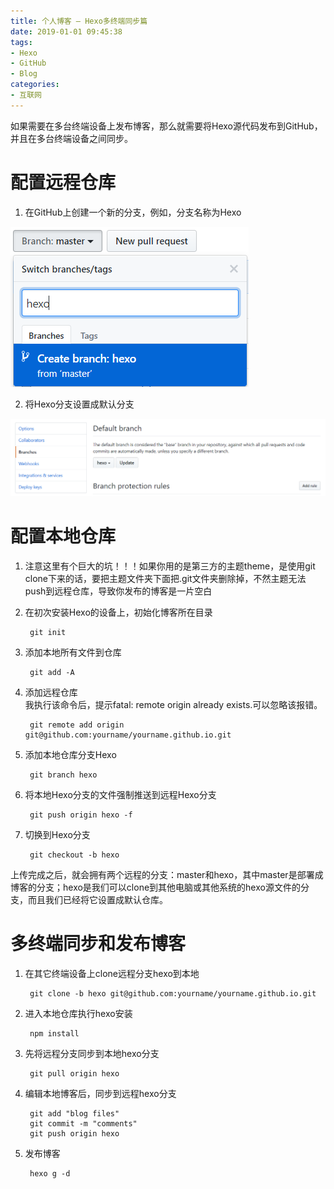 ```yaml
---
title: 个人博客 — Hexo多终端同步篇
date: 2019-01-01 09:45:38
tags:
- Hexo
- GitHub
- Blog
categories:
- 互联网
---
```

如果需要在多台终端设备上发布博客，那么就需要将Hexo源代码发布到GitHub，并且在多台终端设备之间同步。

# 配置远程仓库 #
1. 在GitHub上创建一个新的分支，例如，分支名称为Hexo

![](/images/21.png)

2. 将Hexo分支设置成默认分支

![](/images/22.png)

# 配置本地仓库 #

1. 注意这里有个巨大的坑！！！如果你用的是第三方的主题theme，是使用git clone下来的话，要把主题文件夹下面把.git文件夹删除掉，不然主题无法push到远程仓库，导致你发布的博客是一片空白

2. 在初次安装Hexo的设备上，初始化博客所在目录

		git init

3. 添加本地所有文件到仓库

		git add -A

4. 添加远程仓库  
我执行该命令后，提示fatal: remote origin already exists.可以忽略该报错。

		git remote add origin git@github.com:yourname/yourname.github.io.git


5. 添加本地仓库分支Hexo

		git branch hexo

6. 将本地Hexo分支的文件强制推送到远程Hexo分支

		git push origin hexo -f

7. 切换到Hexo分支

		git checkout -b hexo

上传完成之后，就会拥有两个远程的分支：master和hexo，其中master是部署成博客的分支；hexo是我们可以clone到其他电脑或其他系统的hexo源文件的分支，而且我们已经将它设置成默认仓库。

# 多终端同步和发布博客 #

1. 在其它终端设备上clone远程分支hexo到本地

		git clone -b hexo git@github.com:yourname/yourname.github.io.git

2. 进入本地仓库执行hexo安装

		npm install

3. 先将远程分支同步到本地hexo分支

		git pull origin hexo

4. 编辑本地博客后，同步到远程hexo分支

		git add "blog files"
		git commit -m "comments"
		git push origin hexo

5. 发布博客

		hexo g -d

